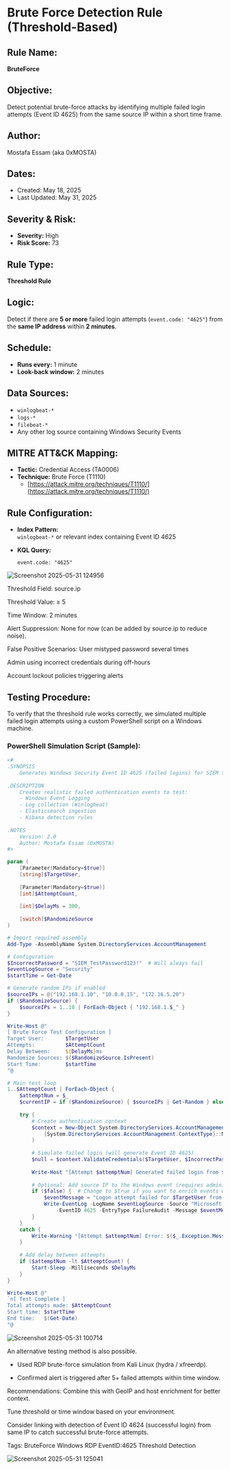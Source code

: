 # Brute Force Detection Rule (Threshold-Based)

##  Rule Name:
**BruteForce**

##  Objective:
Detect potential brute-force attacks by identifying multiple failed login attempts (Event ID 4625) from the same source IP within a short time frame.

##  Author:
Mostafa Essam (aka 0xMOSTA)

##  Dates:
- Created: May 18, 2025
- Last Updated: May 31, 2025

##  Severity & Risk:
- **Severity:** High
- **Risk Score:** 73

##  Rule Type:
**Threshold Rule**

##  Logic:
Detect if there are **5 or more** failed login attempts (`event.code: "4625"`) from the **same IP address** within **2 minutes**.

##  Schedule:
- **Runs every:** 1 minute
- **Look-back window:** 2 minutes

##  Data Sources:
- `winlogbeat-*`
- `logs-*`
- `filebeat-*`
- Any other log source containing Windows Security Events

##  MITRE ATT&CK Mapping:
- **Tactic:** Credential Access (TA0006)
- **Technique:** Brute Force (T1110)
  - [https://attack.mitre.org/techniques/T1110/](https://attack.mitre.org/techniques/T1110/)

##  Rule Configuration:

- **Index Pattern:**  
  `winlogbeat-*` or relevant index containing Event ID 4625

- **KQL Query:**
  ```kql
  event.code: "4625"
  ```
![Screenshot 2025-05-31 124956](https://github.com/user-attachments/assets/ef3e9578-98de-4721-bb53-661a9798978e)

Threshold Field:
source.ip

Threshold Value:
≥ 5

Time Window:
2 minutes

 Alert Suppression:
None for now (can be added by source.ip to reduce noise).

 False Positive Scenarios:
User mistyped password several times

Admin using incorrect credentials during off-hours

Account lockout policies triggering alerts

##  Testing Procedure:

To verify that the threshold rule works correctly, we simulated multiple failed login attempts using a custom PowerShell script on a Windows machine.

###  PowerShell Simulation Script (Sample):
```powershell
<#
.SYNOPSIS
    Generates Windows Security Event ID 4625 (failed logins) for SIEM testing
    
.DESCRIPTION
    Creates realistic failed authentication events to test:
    - Windows Event Logging
    - Log collection (Winlogbeat)
    - Elasticsearch ingestion
    - Kibana detection rules
    
.NOTES
    Version: 2.0
    Author: Mostafa Essam (0xMOSTA)
#>

param (
    [Parameter(Mandatory=$true)]
    [string]$TargetUser,
    
    [Parameter(Mandatory=$true)]
    [int]$AttemptCount,
    
    [int]$DelayMs = 300,
    
    [switch]$RandomizeSource
)

# Import required assembly
Add-Type -AssemblyName System.DirectoryServices.AccountManagement

# Configuration
$IncorrectPassword = "SIEM_TestPassword123!"  # Will always fail
$eventLogSource = "Security"
$startTime = Get-Date

# Generate random IPs if enabled
$sourceIPs = @("192.168.1.10", "10.0.0.15", "172.16.5.20")
if ($RandomizeSource) {
    $sourceIPs = 1..10 | ForEach-Object { "192.168.1.$_" }
}

Write-Host @"
[ Brute Force Test Configuration ]
Target User:       $TargetUser
Attempts:          $AttemptCount
Delay Between:     ${DelayMs}ms
Randomize Sources: $($RandomizeSource.IsPresent)
Start Time:        $startTime
"@

# Main test loop
1..$AttemptCount | ForEach-Object {
    $attemptNum = $_
    $currentIP = if ($RandomizeSource) { $sourceIPs | Get-Random } else { $sourceIPs[0] }
    
    try {
        # Create authentication context
        $context = New-Object System.DirectoryServices.AccountManagement.PrincipalContext(
            [System.DirectoryServices.AccountManagement.ContextType]::Machine
        )
        
        # Simulate failed login (will generate Event ID 4625)
        $null = $context.ValidateCredentials($TargetUser, $IncorrectPassword)
        
        Write-Host "[Attempt $attemptNum] Generated failed login from $currentIP" -ForegroundColor DarkGray
        
        # Optional: Add source IP to the Windows event (requires admin)
        if ($false) {  # Change to $true if you want to enrich events with source IP
            $eventMessage = "Logon attempt failed for $TargetUser from $currentIP"
            Write-EventLog -LogName $eventLogSource -Source "Microsoft Windows security auditing" `
                -EventID 4625 -EntryType FailureAudit -Message $eventMessage
        }
    }
    catch {
        Write-Warning "[Attempt $attemptNum] Error: $($_.Exception.Message)"
    }
    
    # Add delay between attempts
    if ($attemptNum -lt $AttemptCount) {
        Start-Sleep -Milliseconds $DelayMs
    }
}

Write-Host @"
`n[ Test Complete ]
Total attempts made: $AttemptCount
Start time: $startTime
End time:   $(Get-Date)
"@
```
![Screenshot 2025-05-31 100714](https://github.com/user-attachments/assets/ad4cbf0c-b37e-403c-9f70-6cd8904b8df7)


An alternative testing method is also possible.

- Used RDP brute-force simulation from Kali Linux (hydra / xfreerdp).

- Confirmed alert is triggered after 5+ failed attempts within time window.

 Recommendations:
Combine this with GeoIP and host enrichment for better context.

Tune threshold or time window based on your environment.

Consider linking with detection of Event ID 4624 (successful login) from same IP to catch successful brute-force attempts.

 Tags:
BruteForce Windows RDP EventID:4625 Threshold Detection

  
![Screenshot 2025-05-31 125041](https://github.com/user-attachments/assets/6ad22779-5f03-4e3d-af19-503bdfd764f8)
